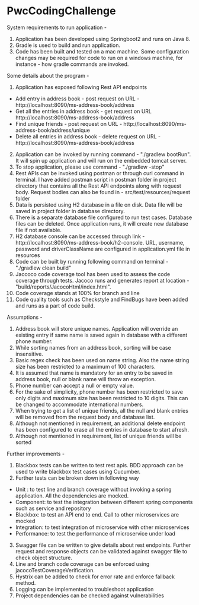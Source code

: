 # PwcCodingChallenge

System requirements to run application - 

1. Application has been developed using Springboot2 and runs on Java 8.
2. Gradle is used to build and run application.
3. Code has been built and tested on a mac machine. Some configuration changes may be required for code to run on a windows machine, for instance - how gradle commands are invoked.

Some details about the program -

1. Application has exposed following Rest API endpoints
 - Add entry in address book - post request on URL - http://localhost:8090/ms-address-book/address    
 - Get all the entries in address book - get request on URL http://localhost:8090/ms-address-book/address
 - Find unique friends - post request on URL - http://localhost:8090/ms-address-book/address/unique
 - Delete all entries in address book - delete request on URL - http://localhost:8090/ms-address-book/address
    
2. Application can be invoked by running command - "./gradlew bootRun". It will spin up application and will run on the embedded tomcat server. 
3. To stop application, please use command - "./gradlew -stop"
4. Rest APIs can be invoked using postman or through curl command in terminal. I have added postman script in postman folder in project directory that contains all the Rest API endpoints along with request body. Request bodies can also be found in - src/test/resources/request folder
5. Data is persisted using H2 database in a file on disk. Data file will be saved in project folder in database directory.
6. There is a separate database file configured to run test cases. Database files can be deleted. Once application runs, it will create new database file if not available.
7. H2 database console can be accessed through link - http://localhost:8090/ms-address-book/h2-console. URL, username, password and driverClassName are configured in application.yml file in resources
8. Code can be built by running following command on terminal - "./gradlew clean build"
9. Jaccoco code coverage tool has been used to assess the code coverage through tests. Jacoco runs and generates report at location - "build/reports/JacocoHtml/index.html". 
10. Code coverage stands at 100% for branch and line
11. Code quality tools such as Checkstyle and FindBugs have been added and runs as a part of code build.

Assumptions -

1. Address book will store unique names. Application will override an existing entry if same name is saved again in database with a different phone number.
2. While sorting names from an address book, sorting will be case insensitive.
3. Basic regex check has been used on name string. Also the name string size has been restricted to a maximum of 100 characters. 
4. It is assumed that name is mandatory for an entry to be saved in address book, null or blank name will throw an exception.
5. Phone number can accept a null or empty value.
6. For the sake of simplicity, phone number has been restricted to save only digits and maximum size has been restricted to 10 digits. This can be changed to accommodate international numbers.
7. When trying to get a list of unique friends, all the null and blank entries will be removed from the request body and database list.
8. Although not mentioned in requirement, an additional delete endpoint has been configured to erase all the entries in database to start afresh.
9. Although not mentioned in requirement, list of unique friends will be sorted

Further improvements -

1. Blackbox tests can be written to test rest apis. BDD approach can be used to write blackbox test cases using Cucumber. 
2. Further tests can be broken down in following way 
 - Unit : to test line and branch coverage without invoking a spring application. All the dependencies are mocked.
 - Component: to test the integration between different spring components such as service and repository
 - Blackbox: to test an API end to end. Call to other microservices are mocked
 - Integration: to test integration of microservice with other microservices
 - Performance: to test the performance of microservice under load
 
3. Swagger file can be written to give details about rest endpoints. Further request and response objects can be validated against swagger file to check object structure.
4. Line and branch code coverage can be enforced using jacocoTestCoverageVerification.
5. Hystrix can be added to check for error rate and enforce fallback method. 
6. Logging can be implemented to troubleshoot application
7. Project dependencies can be checked against vulnerabilities

